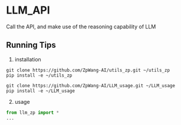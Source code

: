 # LLM_API

Call the API, and make use of the reasoning capability of LLM


## Running Tips

1. installation

~~~shell
git clone https://github.com/ZpWang-AI/utils_zp.git ~/utils_zp
pip install -e ~/utils_zp

git clone https://github.com/ZpWang-AI/LLM_usage.git ~/LLM_usage
pip install -e ~/LLM_usage
~~~

2. usage

~~~python
from llm_zp import *
...
~~~



<!-- 3. `llm_api()
1. edit `src/template_script/001-pdtb3_top_subtext.py`

2. run `sh run.sh 001`

3. run `python src/process_pred.py` -->
